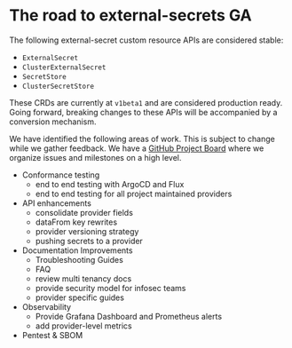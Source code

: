 # The road to external-secrets GA

The following external-secret custom resource APIs are considered stable:

* `ExternalSecret`
* `ClusterExternalSecret`
* `SecretStore`
* `ClusterSecretStore`

These CRDs are currently at `v1beta1` and are considered production ready. Going forward, breaking changes to these APIs will be accompanied by a conversion mechanism.

We have identified the following areas of work. This is subject to change while we gather feedback. We have a [GitHub Project Board](https://github.com/orgs/external-secrets/projects/2/views/1) where we organize issues and milestones on a high level.

* Conformance testing
    * end to end testing with ArgoCD and Flux
    * end to end testing for all project maintained providers
* API enhancements
    * consolidate provider fields
    * dataFrom key rewrites
    * provider versioning strategy
    * pushing secrets to a provider
* Documentation Improvements
    * Troubleshooting Guides
    * FAQ
    * review multi tenancy docs
    * provide security model for infosec teams
    * provider specific guides
* Observability
    * Provide Grafana Dashboard and Prometheus alerts
    * add provider-level metrics
* Pentest & SBOM
